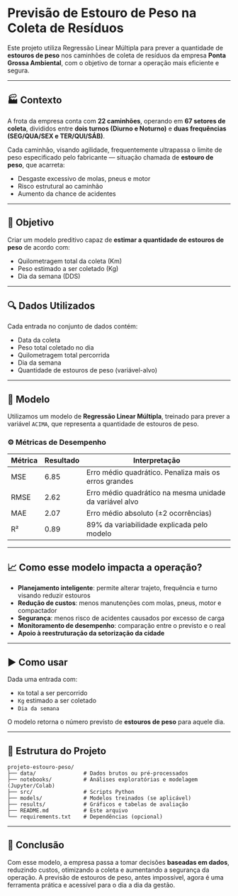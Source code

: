# Previsão de Estouro de Peso na Coleta de Resíduos

Este projeto utiliza Regressão Linear Múltipla para prever a quantidade de **estouros de peso** nos caminhões de coleta de resíduos da empresa **Ponta Grossa Ambiental**, com o objetivo de tornar a operação mais eficiente e segura.

---

## 🏭 Contexto

A frota da empresa conta com **22 caminhões**, operando em **67 setores de coleta**, divididos entre **dois turnos (Diurno e Noturno)** e **duas frequências (SEG/QUA/SEX e TER/QUI/SÁB)**.

Cada caminhão, visando agilidade, frequentemente ultrapassa o limite de peso especificado pelo fabricante — situação chamada de **estouro de peso**, que acarreta:

- Desgaste excessivo de molas, pneus e motor
- Risco estrutural ao caminhão
- Aumento da chance de acidentes

---

## 🎯 Objetivo

Criar um modelo preditivo capaz de **estimar a quantidade de estouros de peso** de acordo com:

- Quilometragem total da coleta (Km)
- Peso estimado a ser coletado (Kg)
- Dia da semana (DDS)

---

## 🔍 Dados Utilizados

Cada entrada no conjunto de dados contém:

- Data da coleta
- Peso total coletado no dia
- Quilometragem total percorrida
- Dia da semana
- Quantidade de estouros de peso (variável-alvo)

---

## 🧠 Modelo

Utilizamos um modelo de **Regressão Linear Múltipla**, treinado para prever a variável `ACIMA`, que representa a quantidade de estouros de peso.

### ⚙️ Métricas de Desempenho

| Métrica | Resultado | Interpretação |
|--------|-----------|---------------|
| MSE    | 6.85      | Erro médio quadrático. Penaliza mais os erros grandes |
| RMSE   | 2.62      | Erro médio quadrático na mesma unidade da variável alvo |
| MAE    | 2.07      | Erro médio absoluto (±2 ocorrências) |
| R²     | 0.89      | 89% da variabilidade explicada pelo modelo |

---

## 📈 Como esse modelo impacta a operação?

- **Planejamento inteligente**: permite alterar trajeto, frequência e turno visando reduzir estouros
- **Redução de custos**: menos manutenções com molas, pneus, motor e compactador
- **Segurança**: menos risco de acidentes causados por excesso de carga
- **Monitoramento de desempenho**: comparação entre o previsto e o real
- **Apoio à reestruturação da setorização da cidade**

---

## ▶️ Como usar

Dada uma entrada com:

- `Km` total a ser percorrido
- `Kg` estimado a ser coletado
- `Dia da semana`

O modelo retorna o número previsto de **estouros de peso** para aquele dia.

---

## 📁 Estrutura do Projeto

```
projeto-estouro-peso/
├── data/               # Dados brutos ou pré-processados
├── notebooks/          # Análises exploratórias e modelagem (Jupyter/Colab)
├── src/                # Scripts Python
├── models/             # Modelos treinados (se aplicável)
├── results/            # Gráficos e tabelas de avaliação
├── README.md           # Este arquivo
└── requirements.txt    # Dependências (opcional)
```

---

## 📌 Conclusão

Com esse modelo, a empresa passa a tomar decisões **baseadas em dados**, reduzindo custos, otimizando a coleta e aumentando a segurança da operação. A previsão de estouros de peso, antes impossível, agora é uma ferramenta prática e acessível para o dia a dia da gestão.